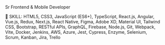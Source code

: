 Sr Frontend & Mobile Developer

🌱 SKILL:
HTML5, CSS3, JavaScript (ES6+), TypeScript, React.js, Angular, Vue.js, Redux, Next.js, React Native, Figma, Adobe XD, Material UI, Tailwind CSS, Bootstrap, RESTful APIs, GraphQL, Firebase, Node.js, Git, Webpack, Vite, Docker, Jenkins, AWS, Azure, Jest, Cypress, Enzyme, Selenium, Scrum, Kanban, Jira, Trello
